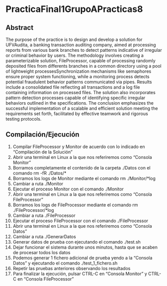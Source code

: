 # PracticaFinal1GrupoAPracticas8

## Abstract
The purpose of the practice is to design and develop a solution for UFVAudita, a banking transaction auditing company, aimed at processing reports from various bank branches to detect patterns indicative of irregular or criminal behavior by users. The methodology involves creating a parameterizable solution, FileProcessor, capable of processing randomly deposited files from differents branches in a common directory using a pool of lightweight processesSynchronization mechanisms like semaphores ensure proper system functioning, while a monitoring process detects potential fraudulent behavior patterns communicated via pipes. Results include a consolidated file reflecting all transactions and a log file containing information on processed files. The solution also incorporates pattern detection processes capable of identifying specific irregular behaviors outlined in the specifications. The conclusion emphasizes the successful implementation of a scalable and efficient solution meeting the requirements set forth, facilitated by effective teamwork and rigorous testing protocols.

## Compilación/Ejecución
1)	Compilar FileProcessor y Monitor de acuerdo con lo indicado en “Compilación de la Solución”
2)	Abrir una terminal en Linux a la que nos referiremos como “Consola Monitor”
3)	Borramos completamente el contenido de la carpeta ./Datos con el comando rm -fR ./Datos/*
4)	Borramos los logs de Monitor mediante el comando rm ./Monitor/*log
5)	Cambiar a ruta ./Monitor
6)	Ejecutar el proceso Monitor con el comando ./Monitor
7)	Abrir una terminal en Linux a la que nos referiremos como “Consola FileProcessor”
8)	Borramos los logs de FileProcessor mediante el comando rm ./FileProcessor/*log
9)	Cambiar a ruta ./FileProcessor
10)	Ejecutar el proceso FileProcessor con el comando ./FileProcessor
11)	Abrir una terminal en Linux a la que nos referiremos como “Consola Datos”
12)	Cambiar a ruta ./GenerarDatos
13)	Generar datos de prueba con ejecutando el comando ./test.sh
14)	Dejar funcionar el sistema durante unos minutos, hasta que se acaben de procesar todos los datos
15)	Podemos generar 1 fichero adicional de prueba yendo a la “Consola Datos” y ejecutando el comando ./test_1_fichero.sh
16)	Repetir las pruebas anteriores observando los resultados
17)	Para finalizar la ejecución, pulsar CTRL-C en “Consola Monitor” y CTRL-C en “Consola FileProcessor”


